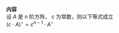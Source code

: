 **内容**  
设 $A$ 是 $n$ 阶方阵， $c$ 为常数，则以下等式成立  
$(c\cdot A)^\star=c^{n-1}\cdot A^\star$  
  
  
  
  
  
  
